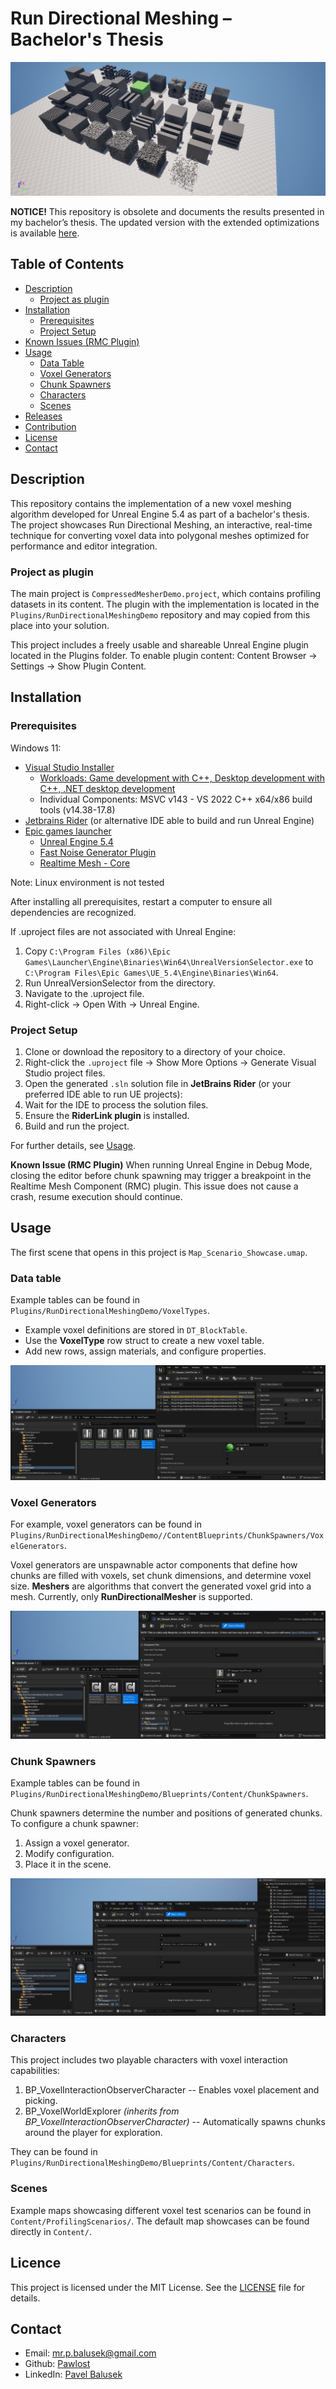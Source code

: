 # Run Directional Meshing – Bachelor's Thesis

![RDM](./Screenshots/RDM.PNG)

**NOTICE!**
This repository is obsolete and documents the results presented in my bachelor’s thesis. The updated version with the extended optimizations is available [here](https://github.com/Pawlost/run-directional-meshing-extended).

## Table of Contents
- [Description](#description)
  - [Project as plugin](#project-as-plugin)
- [Installation](#installation)
  - [Prerequisites](#prerequisites)
  - [Project Setup](#project-setup)
- [Known Issues (RMC Plugin)](#known-issues-rmc-plugin)
- [Usage](#usage)
  - [Data Table](#data-table)
  - [Voxel Generators](#voxel-generators)
  - [Chunk Spawners](#chunk-spawners)
  - [Characters](#characters)
  - [Scenes](#scenes)
- [Releases](#releases)
- [Contribution](#contribution)
- [License](#license)
- [Contact](#contact)

## Description
This repository contains the implementation of a new voxel meshing algorithm developed for Unreal Engine 5.4 as part of a bachelor's thesis. The project showcases Run Directional Meshing, an interactive, real-time technique for converting voxel data into polygonal meshes optimized for performance and editor integration.

### Project as plugin
The main project is `CompressedMesherDemo.project`, which contains profiling datasets in its content. The plugin with the implementation is located in the `Plugins/RunDirectionalMeshingDemo` repository and may copied from this place into your solution.

This project includes a freely usable and shareable Unreal Engine plugin located in the Plugins folder.
To enable plugin content: Content Browser → Settings → Show Plugin Content.

## Installation
### Prerequisites
Windows 11:
* [Visual Studio Installer](https://visualstudio.microsoft.com/cs/downloads/)
  * [Workloads: Game development with C++, Desktop development with C++, .NET desktop development](https://dev.epicgames.com/documentation/en-us/unreal-engine/setting-up-visual-studio-development-environment-for-cplusplus-projects-in-unreal-engine?application_version=5.4)
  * Individual Components: MSVC v143 - VS 2022 C++ x64/x86 build tools (v14.38-17.8)
* [Jetbrains Rider](https://www.jetbrains.com/rider/) (or alternative IDE able to build and run Unreal Engine)
* [Epic games launcher](https://store.epicgames.com/en-US/download)
  * [Unreal Engine 5.4](https://www.unrealengine.com/en-US/)
  * [Fast Noise Generator Plugin](https://www.fab.com/listings/c1d444fc-54cc-4f11-8a4a-c0c41112a321)
  * [Realtime Mesh - Core](https://www.fab.com/listings/bb2e4fbb-617c-41d3-aac6-e181eddf8b3b)

Note: Linux environment is not tested

After installing all prerequisites, restart a computer to ensure all dependencies are recognized.

If .uproject files are not associated with Unreal Engine:

1. Copy `C:\Program Files (x86)\Epic Games\Launcher\Engine\Binaries\Win64\UnrealVersionSelector.exe` to `C:\Program Files\Epic Games\UE_5.4\Engine\Binaries\Win64`.
2. Run UnrealVersionSelector from the directory.
3. Navigate to the .uproject file.
4. Right-click -> Open With -> Unreal Engine.

### Project Setup

1. Clone or download the repository to a directory of your choice.
2. Right-click the `.uproject` file -> Show More Options -> Generate Visual Studio project files.
3. Open the generated `.sln` solution file in **JetBrains Rider** (or your preferred IDE able to run UE projects):
  1. Wait for the IDE to process the solution files.
  2. Ensure the **RiderLink plugin** is installed.
4. Build and run the project.

For further details, see [Usage](#usage).

**Known Issue (RMC Plugin)**
When running Unreal Engine in Debug Mode, closing the editor before chunk spawning may trigger a breakpoint in the Realtime Mesh Component (RMC) plugin. This issue does not cause a crash, resume execution should continue.

## Usage
The first scene that opens in this project is `Map_Scenario_Showcase.umap`. 

### Data table
Example tables can be found in `Plugins/RunDirectionalMeshingDemo/VoxelTypes`.

* Example voxel definitions are stored in `DT_BlockTable`.
* Use the **VoxelType** row struct to create a new voxel table.
* Add new rows, assign materials, and configure properties.

![VoxelTypeCreation](./Screenshots/VoxelTypeTableCreation.jpg)

### Voxel Generators
For example, voxel generators can be found in `Plugins/RunDirectionalMeshingDemo//ContentBlueprints/ChunkSpawners/VoxelGenerators`.

Voxel generators are unspawnable actor components that define how chunks are filled with voxels, set chunk dimensions, and determine voxel size. **Meshers** are algorithms that convert the generated voxel grid into a mesh. Currently, only **RunDirectionalMesher** is supported.

![VoxelGenerator](./Screenshots/VoxelGenerator.jpg)

### Chunk Spawners
Example tables can be found in `Plugins/RunDirectionalMeshingDemo/Blueprints/Content/ChunkSpawners`.

Chunk spawners determine the number and positions of generated chunks. To configure a chunk spawner:
1. Assign a voxel generator.
2. Modify configuration.
3. Place it in the scene.

![PreloadedSpawner](./Screenshots/PreloadedSpawner.jpg)


### Characters
This project includes two playable characters with voxel interaction capabilities:

1. BP_VoxelInteractionObserverCharacter -- Enables voxel placement and picking.
2. BP_VoxelWorldExplorer *(inherits from BP_VoxelInteractionObserverCharacter)* -- Automatically spawns chunks around the player for exploration.

They can be found in `Plugins/RunDirectionalMeshingDemo/Blueprints/Content/Characters`.

### Scenes
Example maps showcasing different voxel test scenarios can be found in `Content/ProfilingScenarios/`. The default map showcases can be found directly in `Content/`.

## Licence
This project is licensed under the MIT License. See the [LICENSE](LICENSE) file for details.

## Contact
* Email: [mr.p.balusek@gmail.com](mailto:mr.p.balusek@gmail.com)
* Github: [Pawlost](https://github.com/Pawlost?tab=repositories)
* LinkedIn: [Pavel Balusek](https://www.linkedin.com/in/pavel-balusek-4211b4197/)
